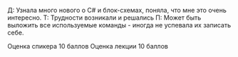 Д: Узнала много нового о C# и блок-схемах, поняла, что мне это очень интересно.
Т: Трудности возникали и решались
П: Может быть выложить все используемые команды - иногда не успевала их записать себе.

Оценка спикера 10 баллов
Оценка лекции 10 баллов
